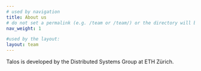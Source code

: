```yaml
---
# used by navigation
title: About us
# do not set a permalink (e.g. /team or /team/) or the directory will be shown!
nav_weight: 1

#used by the layout:
layout: team
---
```


Talos is developed by the Distributed Systems Group at ETH Zürich.
